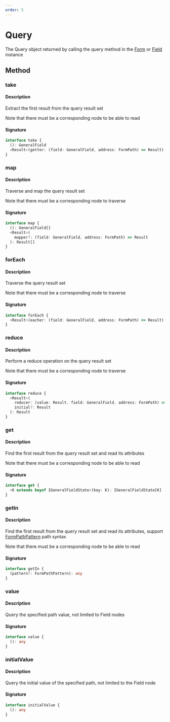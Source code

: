 ```yaml
---
order: 5
---
```


# Query

The Query object returned by calling the query method in the [Form](/api/models/form#query) or [Field](/api/models/field#query) instance

## Method

### take

#### Description

Extract the first result from the query result set

Note that there must be a corresponding node to be able to read

#### Signature

```ts
interface take {
  (): GeneralField
  <Result>(getter: (field: GeneralField, address: FormPath) => Result): Result
}
```

### map

#### Description

Traverse and map the query result set

Note that there must be a corresponding node to traverse

#### Signature

```ts
interface map {
  (): GeneralField[]
  <Result>(
    mapper?: (field: GeneralField, address: FormPath) => Result
  ): Result[]
}
```

### forEach

#### Description

Traverse the query result set

Note that there must be a corresponding node to traverse

#### Signature

```ts
interface forEach {
  <Result>(eacher: (field: GeneralField, address: FormPath) => Result): void
}
```

### reduce

#### Description

Perform a reduce operation on the query result set

Note that there must be a corresponding node to traverse

#### Signature

```ts
interface reduce {
  <Result>(
    reducer: (value: Result, field: GeneralField, address: FormPath) => Result,
    initial?: Result
  ): Result
}
```

### get

#### Description

Find the first result from the query result set and read its attributes

Note that there must be a corresponding node to be able to read

#### Signature

```ts
interface get {
  <K extends keyof IGeneralFieldState>(key: K): IGeneralFieldState[K]
}
```

### getIn

#### Description

Find the first result from the query result set and read its attributes, support [FormPathPattern](/api/entry/form-path#formpathpattern) path syntax

Note that there must be a corresponding node to be able to read

#### Signature

```ts
interface getIn {
  (pattern?: FormPathPattern): any
}
```

### value

#### Description

Query the specified path value, not limited to Field nodes

#### Signature

```ts
interface value {
  (): any
}
```

### initialValue

#### Description

Query the initial value of the specified path, not limited to the Field node

#### Signature

```ts
interface initialValue {
  (): any
}
```
